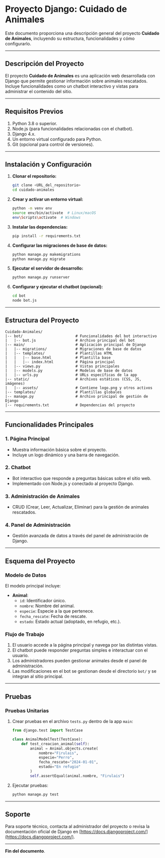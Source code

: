 # Proyecto Django: Cuidado de Animales

Este documento proporciona una descripción general del proyecto **Cuidado de Animales**, incluyendo su estructura, funcionalidades y cómo configurarlo.

---

## Descripción del Proyecto
El proyecto **Cuidado de Animales** es una aplicación web desarrollada con Django que permite gestionar información sobre animales rescatados. Incluye funcionalidades como un chatbot interactivo y vistas para administrar el contenido del sitio.

---

## Requisitos Previos

1. Python 3.8 o superior.
2. Node.js (para funcionalidades relacionadas con el chatbot).
3. Django 4.x.
4. Un entorno virtual configurado para Python.
5. Git (opcional para control de versiones).

---

## Instalación y Configuración

1. **Clonar el repositorio:**
   ```bash
   git clone <URL_del_repositorio>
   cd cuidado-animales
   ```

2. **Crear y activar un entorno virtual:**
   ```bash
   python -m venv env
   source env/bin/activate  # Linux/macOS
   env\Scripts\activate  # Windows
   ```

3. **Instalar las dependencias:**
   ```bash
   pip install -r requirements.txt
   ```

4. **Configurar las migraciones de base de datos:**
   ```bash
   python manage.py makemigrations
   python manage.py migrate
   ```

5. **Ejecutar el servidor de desarrollo:**
   ```bash
   python manage.py runserver
   ```

6. **Configurar y ejecutar el chatbot (opcional):**
   ```bash
   cd bot
   node bot.js
   ```

---

## Estructura del Proyecto

```
Cuidado-Animales/
|-- bot/                        # Funcionalidades del bot interactivo
|   |-- bot.js                  # Archivo principal del bot
|-- main/                       # Aplicación principal de Django
|   |-- migrations/             # Migraciones de base de datos
|   |-- templates/              # Plantillas HTML
|   |   |-- base.html           # Plantilla base
|   |   |-- index.html          # Página principal
|   |-- views.py                # Vistas principales
|   |-- models.py               # Modelos de base de datos
|   |-- urls.py                 # URLs específicas de la app
|-- static/                     # Archivos estáticos (CSS, JS, imágenes)
|   |-- assets/                 # Contiene logo.png y otros activos
|-- templates/                  # Plantillas globales
|-- manage.py                   # Archivo principal de gestión de Django
|-- requirements.txt            # Dependencias del proyecto
```

---

## Funcionalidades Principales

### 1. **Página Principal**
   - Muestra información básica sobre el proyecto.
   - Incluye un logo dinámico y una barra de navegación.

### 2. **Chatbot**
   - Bot interactivo que responde a preguntas básicas sobre el sitio web.
   - Implementado con Node.js y conectado al proyecto Django.

### 3. **Administración de Animales**
   - CRUD (Crear, Leer, Actualizar, Eliminar) para la gestión de animales rescatados.

### 4. **Panel de Administración**
   - Gestión avanzada de datos a través del panel de administración de Django.

---

## Esquema del Proyecto

### Modelo de Datos
El modelo principal incluye:

- **Animal**:
  - `id`: Identificador único.
  - `nombre`: Nombre del animal.
  - `especie`: Especie a la que pertenece.
  - `fecha_rescate`: Fecha de rescate.
  - `estado`: Estado actual (adoptado, en refugio, etc.).

### Flujo de Trabajo

1. El usuario accede a la página principal y navega por las distintas vistas.
2. El chatbot puede responder preguntas simples e interactuar con el usuario.
3. Los administradores pueden gestionar animales desde el panel de administración.
4. Las modificaciones en el bot se gestionan desde el directorio `bot/` y se integran al sitio principal.

---

## Pruebas

### Pruebas Unitarias
1. Crear pruebas en el archivo `tests.py` dentro de la app `main`:
   ```python
   from django.test import TestCase

   class AnimalModelTest(TestCase):
       def test_creacion_animal(self):
           animal = Animal.objects.create(
               nombre="Firulais",
               especie="Perro",
               fecha_rescate="2024-01-01",
               estado="En refugio"
           )
           self.assertEqual(animal.nombre, "Firulais")
   ```
2. Ejecutar pruebas:
   ```bash
   python manage.py test
   ```

---

## Soporte
Para soporte técnico, contacta al administrador del proyecto o revisa la documentación oficial de Django en [https://docs.djangoproject.com/](https://docs.djangoproject.com/).

---

**Fin del documento**.

